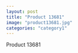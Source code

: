 ```yaml
---
layout: post
title: "Product 13681"
image: "product13681.jpg"
categories: "category1"
---
```

Product 13681
